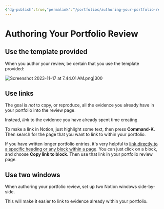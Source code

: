 ```yaml
---
{"dg-publish":true,"permalink":"/portfolios/authoring-your-portfolio-review/","dgHomeLink":true,"dgShowToc":true}
---
```


# Authoring Your Portfolio Review

## Use the template provided

When you author your review, be certain that you use the template provided:

![Screenshot 2023-11-17 at 7.44.01 AM.png|300](/img/user/Media/Screenshot%202023-11-17%20at%207.44.01%E2%80%AFAM.png)

## Use links

The goal is *not* to copy, or reproduce, all the evidence you already have in your portfolio into the review page.

Instead, *link* to the evidence you have already spent time creating.

To make a link in Notion, just highlight some text, then press **Command-K**. Then search for the page that you want to link to within your portfolio.

If you have written longer portfolio entries, it's very helpful to [link directly to a specific heading or any block within a page](https://www.notion.so/help/create-links-and-backlinks#link-to-content-blocks). You can just click on a block, and choose **Copy link to block**. Then use that link in your portfolio review page.

## Use two windows

When authoring your portfolio review, set up two Notion windows side-by-side.

This will make it easier to link to evidence already within your portfolio.